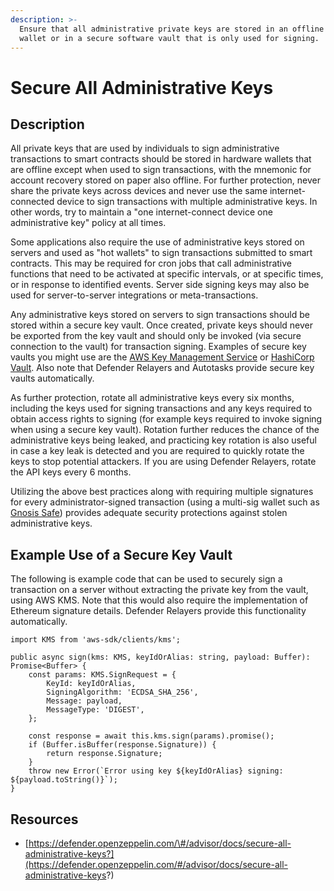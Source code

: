 ```yaml
---
description: >-
  Ensure that all administrative private keys are stored in an offline hardware
  wallet or in a secure software vault that is only used for signing.
---
```


# Secure All Administrative Keys

## Description

All private keys that are used by individuals to sign administrative transactions to smart contracts should be stored in hardware wallets that are offline except when used to sign transactions, with the mnemonic for account recovery stored on paper also offline. For further protection, never share the private keys across devices and never use the same internet-connected device to sign transactions with multiple administrative keys. In other words, try to maintain a "one internet-connect device one administrative key" policy at all times.

Some applications also require the use of administrative keys stored on servers and used as "hot wallets" to sign transactions submitted to smart contracts. This may be required for cron jobs that call administrative functions that need to be activated at specific intervals, or at specific times, or in response to identified events. Server side signing keys may also be used for server-to-server integrations or meta-transactions.

Any administrative keys stored on servers to sign transactions should be stored within a secure key vault. Once created, private keys should never be exported from the key vault and should only be invoked \(via secure connection to the vault\) for transaction signing. Examples of secure key vaults you might use are the [AWS Key Management Service](https://aws.amazon.com/kms/) or [HashiCorp Vault](https://www.vaultproject.io/). Also note that Defender Relayers and Autotasks provide secure key vaults automatically.

As further protection, rotate all administrative keys every six months, including the keys used for signing transactions and any keys required to obtain access rights to signing \(for example keys required to invoke signing when using a secure key vault\). Rotation further reduces the chance of the administrative keys being leaked, and practicing key rotation is also useful in case a key leak is detected and you are required to quickly rotate the keys to stop potential attackers. If you are using Defender Relayers, rotate the API keys every 6 months.

Utilizing the above best practices along with requiring multiple signatures for every administrator-signed transaction \(using a multi-sig wallet such as [Gnosis Safe](https://gnosis-safe.io/)\) provides adequate security protections against stolen administrative keys.

## Example Use of a Secure Key Vault

The following is example code that can be used to securely sign a transaction on a server without extracting the private key from the vault, using AWS KMS. Note that this would also require the implementation of Ethereum signature details. Defender Relayers provide this functionality automatically.

```text
import KMS from 'aws-sdk/clients/kms';

public async sign(kms: KMS, keyIdOrAlias: string, payload: Buffer): Promise<Buffer> {
    const params: KMS.SignRequest = {
        KeyId: keyIdOrAlias,
        SigningAlgorithm: 'ECDSA_SHA_256',
        Message: payload,
        MessageType: 'DIGEST',
    };

    const response = await this.kms.sign(params).promise();
    if (Buffer.isBuffer(response.Signature)) {
        return response.Signature;
    }
    throw new Error(`Error using key ${keyIdOrAlias} signing: ${payload.toString()}`);
}
```

## Resources

* [https://defender.openzeppelin.com/\#/advisor/docs/secure-all-administrative-keys?](https://defender.openzeppelin.com/#/advisor/docs/secure-all-administrative-keys?)

